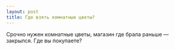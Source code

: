 ```yaml
---
layout: post 
title: Где взять комнатные цветы? 
--- 
```

Срочно нужен комнатные цветы, магазин где брала раньше — закрылся. Где вы покупаете?